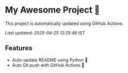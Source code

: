 # My Awesome Project 🚀

This project is automatically updated using GitHub Actions.

_Last updated: 2025-04-25 12:25:46 IST_

## Features
- Auto-update README using Python 🐍
- Auto Git push with GitHub Actions 🤖
